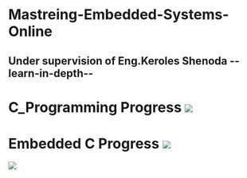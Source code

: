 # Mastreing-Embedded-Systems-Online 
## Under supervision of Eng.Keroles Shenoda --learn-in-depth--
# C_Programming Progress ![](https://geps.dev/progress/100)
# Embedded C  Progress ![](https://geps.dev/progress/100)
![](https://staticlearn.shine.com/l/m/images/blog/Embedded_System_Intro_Types_Applications_Architecture_and_Examples.jpg)
